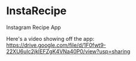 # InstaRecipe
Instagram Recipe App

Here's a video showing off the app:
https://drive.google.com/file/d/1F0fwt9-22XU6uIc2jkIEFZgK4VNa40P0/view?usp=sharing
